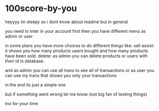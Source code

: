 # 100score-by-you
heyyyy
im sleepy so i dont know about readme but in general

you need to inter in your account first
then you have different menu as admin or user

in some plans you have more choices to do different things
like:
sell assist: it shows you how many products users bought and how many products have been sold.
delete: as admin you can delete products or users with their id in database.

and as admin you can use all trans to see all of transactions 
or as user you can use my trans that shows you only your transactions

in the end its just a simple one

but if something went wrong let me know (not big fan of testing things)

tnx for your time
